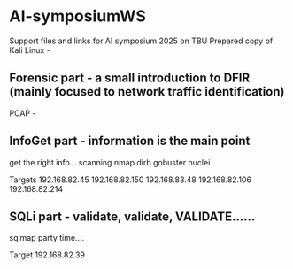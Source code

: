 # AI-symposiumWS
Support files and links for AI symposium 2025 on TBU
Prepared copy of Kali Linux - [<link>](https://support.fai.utb.cz/s/34CGXqfcEKGddNN)

Forensic part - a small introduction to DFIR (mainly focused to network traffic identification)
-----------------------------------------------------------------------------------------------
PCAP - [<link>](https://support.fai.utb.cz/s/MZY4o3a5jq4BQCg)

InfoGet part - information is the main point
-----------------------------------------------------------------------------------------------
get the right info... scanning
  nmap
  dirb
  gobuster
  nuclei

Targets
  192.168.82.45
  192.168.82.150
  192.168.83.48
  192.168.82.106
  192.168.82.214

SQLi part - validate, validate, VALIDATE......
-----------------------------------------------------------------------------------------------
sqlmap party time....

Target
  192.168.82.39
